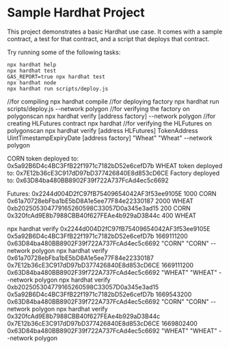 # Sample Hardhat Project

This project demonstrates a basic Hardhat use case. It comes with a sample contract, a test for that contract, and a script that deploys that contract.

Try running some of the following tasks:

```shell
npx hardhat help
npx hardhat test
GAS_REPORT=true npx hardhat test
npx hardhat node
npx hardhat run scripts/deploy.js
```

//for compiling
npx hardhat compile
//for deploying factory
npx hardhat run scripts/deploy.js --network polygon
//for verifying the factory on polygonscan
npx hardhat verify [address factory] --network polygon
//for creating HLFutures contract
npx hardhat 
//for verifying the HLFutures on polygonscan
npx hardhat verify [address HLFutures] TokenAddress UintTimestampExpiryDate [address factory] "Wheat" "Wheat" --network polygon

CORN token deployed to: 0x5a92B6D4c4BC3FfB22f1971c7182bD52e6cefD7b
WHEAT token deployed to: 0x7E12b36cE3C917dD97bD377426840E8d853cD6CE
Factory deployed to: 0x63D84ba480BB8902F39f722A737FcAd4ec5c6692

Futures:
0x2244d004D2fC97fB75409654042AF3f53ee9105E 1000 CORN
0x61a70728ebFba1bE5bD8A1e5ee77F84e22330187 2000 WHEAT
0xb202505304779165260598C33057D0a345e3ad15 200 CORN
0x320fcAd9E8b7988CBB40f627FEAe4b929aD3B44c 400 WHEAT

npx hardhat verify 0x2244d004D2fC97fB75409654042AF3f53ee9105E 0x5a92B6D4c4BC3FfB22f1971c7182bD52e6cefD7b 1669111200 0x63D84ba480BB8902F39f722A737FcAd4ec5c6692  "CORN" "CORN" --network polygon
npx hardhat verify 0x61a70728ebFba1bE5bD8A1e5ee77F84e22330187 0x7E12b36cE3C917dD97bD377426840E8d853cD6CE 1669111200 0x63D84ba480BB8902F39f722A737FcAd4ec5c6692  "WHEAT" "WHEAT" --network polygon
npx hardhat verify 0xb202505304779165260598C33057D0a345e3ad15 0x5a92B6D4c4BC3FfB22f1971c7182bD52e6cefD7b 1669543200 0x63D84ba480BB8902F39f722A737FcAd4ec5c6692  "CORN" "CORN" --network polygon
npx hardhat verify 0x320fcAd9E8b7988CBB40f627FEAe4b929aD3B44c 0x7E12b36cE3C917dD97bD377426840E8d853cD6CE 1669802400 0x63D84ba480BB8902F39f722A737FcAd4ec5c6692  "WHEAT" "WHEAT" --network polygon